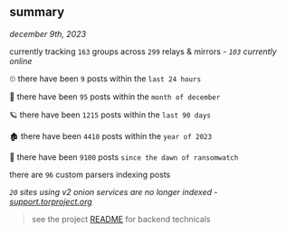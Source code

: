 
## summary
_december 9th, 2023_

currently tracking `163` groups across `299` relays & mirrors - _`103` currently online_

⏲ there have been `9` posts within the `last 24 hours`

🦈 there have been `95` posts within the `month of december`

🪐 there have been `1215` posts within the `last 90 days`

🏚 there have been `4410` posts within the `year of 2023`

🦕 there have been `9100` posts `since the dawn of ransomwatch`

there are `96` custom parsers indexing posts

_`20` sites using v2 onion services are no longer indexed - [support.torproject.org](https://support.torproject.org/onionservices/v2-deprecation/)_

> see the project [README](https://github.com/joshhighet/ransomwatch#ransomwatch--) for backend technicals

